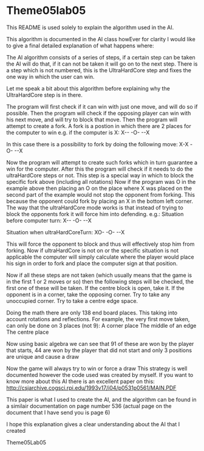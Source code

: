 Theme05lab05
============
This README is used solely to explain the algorithm used in the AI.

This algorithm is documented in the AI class howEver for clarity I would like to give a final detailed explanation of what happens where:

The AI algorithm consists of a series of steps, if a certain step can be taken the AI will do that, if it can not be taken it will go on to the next step.
There is a step which is not numbered, this is the UltraHardCore step and fixes the one way in which the user can win.

Let me speak a bit about this algorithm before explaining why the UltraHardCore step is in there.

The program will first check if it can win with just one move, and will do so if possible.
Then the program will check if the opposing player can win with his next move, and will try to block that move.
Then the program will attempt to create a fork.
  A fork is a postion in which there are 2 places for the computer to win
  e.g. if the computer is X:
	X--
	-O-
	--X
 
 In this case there is a possibility to fork by doing the following move:
	X-X
	-O-
	--X
	
 Now the program will attempt to create such forks which in turn guarantee a win for the computer.
After this the program will check if it needs to do the ultraHardCore steps or not.
This step is a special way in which to block the specific fork above (including all rotations)
Now if the program was O in the example above then placing an O on the place where X was placed on the second part of the example would not stop the opponent from forking.
This because the opponent could fork by placing an X in the bottom left corner.
The way that the ultraHardCore mode works is that instead of trying to block the opponents fork it will force him into defending.
  e.g.:
  Situation before computer turn:
	X--
	-O-
	--X
 
 Situation when ultraHardCoreTurn:
  XO-
  -O-
  --X
 
This will force the opponent to block and thus will effectively stop him from forking.
Now if ultraHardCore is not on or the specific situation is not applicable the computer will simply calculate where the player would place his sign in order to fork and place the computer sign at that position.

Now if all these steps are not taken (which usually means that the game is in the first 1 or 2 moves or so) then the following steps will be checked, the first one of these will be taken.
If the centre block is open, take it.
If the opponent is in a corner, take the opposing corner.
Try to take any unoccupied corner.
Try to take a centre edge space.

Doing the math there are only 138 end board places.
This taking into account rotations and reflections.
For example, the very first move taken, can only be done on 3 places (not 9):
A corner place
The middle of an edge
The centre place

Now using basic algebra we can see that 91 of these are won by the player that starts,
44 are won by the player that did not start
and only 3 positions are unique and cause a draw

Now the game will always try to win or force a draw
This strategy is well documented however the code used was created by myself.
If you want to know more about this AI there is an excellent paper on this:
http://csjarchive.cogsci.rpi.edu/1993v17/i04/p0531p0561/MAIN.PDF

This paper is what I used to create the AI, and the algorithm can be found in a similair documentation on page number 536 (actual page on the document that I have send you is page 6)

I hope this explanation gives a clear understanding about the AI that I created

Theme05Lab05
